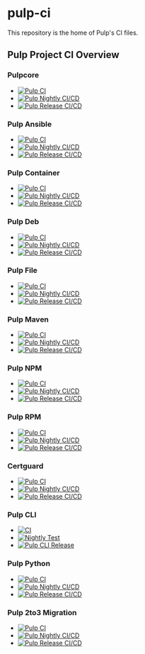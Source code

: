pulp-ci
=======

This repository is the home of Pulp's CI files.


## Pulp Project CI Overview

### Pulpcore

* [![Pulp CI](https://github.com/pulp/pulpcore/actions/workflows/ci.yml/badge.svg?branch=master)](https://github.com/pulp/pulpcore/actions/workflows/ci.yml)
* [![Pulp Nightly CI/CD](https://github.com/pulp/pulpcore/actions/workflows/nightly.yml/badge.svg)](https://github.com/pulp/pulpcore/actions/workflows/nightly.yml)
* [![Pulp Release CI/CD](https://github.com/pulp/pulpcore/actions/workflows/release.yml/badge.svg)](https://github.com/pulp/pulpcore/actions/workflows/release.yml)

### Pulp Ansible

* [![Pulp CI](https://github.com/pulp/pulp_ansible/actions/workflows/ci.yml/badge.svg?branch=master)](https://github.com/pulp/pulp_ansible/actions/workflows/ci.yml)
* [![Pulp Nightly CI/CD](https://github.com/pulp/pulp_ansible/actions/workflows/nightly.yml/badge.svg)](https://github.com/pulp/pulp_ansible/actions/workflows/nightly.yml)
* [![Pulp Release CI/CD](https://github.com/pulp/pulp_ansible/actions/workflows/release.yml/badge.svg)](https://github.com/pulp/pulp_ansible/actions/workflows/release.yml)

### Pulp Container

* [![Pulp CI](https://github.com/pulp/pulp_container/actions/workflows/ci.yml/badge.svg?branch=master)](https://github.com/pulp/pulp_container/actions/workflows/ci.yml)
* [![Pulp Nightly CI/CD](https://github.com/pulp/pulp_container/actions/workflows/nightly.yml/badge.svg)](https://github.com/pulp/pulp_container/actions/workflows/nightly.yml)
* [![Pulp Release CI/CD](https://github.com/pulp/pulp_container/actions/workflows/release.yml/badge.svg)](https://github.com/pulp/pulp_container/actions/workflows/release.yml)

### Pulp Deb

* [![Pulp CI](https://github.com/pulp/pulp_deb/actions/workflows/ci.yml/badge.svg?branch=master)](https://github.com/pulp/pulp_deb/actions/workflows/ci.yml)
* [![Pulp Nightly CI/CD](https://github.com/pulp/pulp_deb/actions/workflows/nightly.yml/badge.svg)](https://github.com/pulp/pulp_deb/actions/workflows/nightly.yml)
* [![Pulp Release CI/CD](https://github.com/pulp/pulp_deb/actions/workflows/release.yml/badge.svg)](https://github.com/pulp/pulp_deb/actions/workflows/release.yml)

### Pulp File

* [![Pulp CI](https://github.com/pulp/pulp_file/actions/workflows/ci.yml/badge.svg?branch=master)](https://github.com/pulp/pulp_file/actions/workflows/ci.yml)
* [![Pulp Nightly CI/CD](https://github.com/pulp/pulp_file/actions/workflows/nightly.yml/badge.svg)](https://github.com/pulp/pulp_file/actions/workflows/nightly.yml)
* [![Pulp Release CI/CD](https://github.com/pulp/pulp_file/actions/workflows/release.yml/badge.svg)](https://github.com/pulp/pulp_file/actions/workflows/release.yml)

### Pulp Maven

* [![Pulp CI](https://github.com/pulp/pulp_maven/actions/workflows/ci.yml/badge.svg?branch=master)](https://github.com/pulp/pulp_maven/actions/workflows/ci.yml)
* [![Pulp Nightly CI/CD](https://github.com/pulp/pulp_maven/actions/workflows/nightly.yml/badge.svg)](https://github.com/pulp/pulp_maven/actions/workflows/nightly.yml)
* [![Pulp Release CI/CD](https://github.com/pulp/pulp_maven/actions/workflows/release.yml/badge.svg)](https://github.com/pulp/pulp_maven/actions/workflows/release.yml)

### Pulp NPM

* [![Pulp CI](https://github.com/pulp/pulp_npm/actions/workflows/ci.yml/badge.svg?branch=master)](https://github.com/pulp/pulp_npm/actions/workflows/ci.yml)
* [![Pulp Nightly CI/CD](https://github.com/pulp/pulp_npm/actions/workflows/nightly.yml/badge.svg)](https://github.com/pulp/pulp_npm/actions/workflows/nightly.yml)
* [![Pulp Release CI/CD](https://github.com/pulp/pulp_npm/actions/workflows/release.yml/badge.svg)](https://github.com/pulp/pulp_npm/actions/workflows/release.yml)

### Pulp RPM

* [![Pulp CI](https://github.com/pulp/pulp_rpm/actions/workflows/ci.yml/badge.svg?branch=master)](https://github.com/pulp/pulp_rpm/actions/workflows/ci.yml)
* [![Pulp Nightly CI/CD](https://github.com/pulp/pulp_rpm/actions/workflows/nightly.yml/badge.svg)](https://github.com/pulp/pulp_rpm/actions/workflows/nightly.yml)
* [![Pulp Release CI/CD](https://github.com/pulp/pulp_rpm/actions/workflows/release.yml/badge.svg)](https://github.com/pulp/pulp_rpm/actions/workflows/release.yml)

### Certguard

* [![Pulp CI](https://github.com/pulp/pulp-certguard/actions/workflows/ci.yml/badge.svg?branch=master)](https://github.com/pulp/pulp-certguard/actions/workflows/ci.yml)
* [![Pulp Nightly CI/CD](https://github.com/pulp/pulp-certguard/actions/workflows/nightly.yml/badge.svg)](https://github.com/pulp/pulp-certguard/actions/workflows/nightly.yml)
* [![Pulp Release CI/CD](https://github.com/pulp/pulp-certguard/actions/workflows/release.yml/badge.svg)](https://github.com/pulp/pulp-certguard/actions/workflows/release.yml)

### Pulp CLI

* [![CI](https://github.com/pulp/pulp-cli/actions/workflows/main.yml/badge.svg?branch=develop)](https://github.com/pulp/pulp-cli/actions/workflows/main.yml)
* [![Nightly Test](https://github.com/pulp/pulp-cli/actions/workflows/nightly.yml/badge.svg)](https://github.com/pulp/pulp-cli/actions/workflows/nightly.yml)
* [![Pulp CLI Release](https://github.com/pulp/pulp-cli/actions/workflows/release.yml/badge.svg)](https://github.com/pulp/pulp-cli/actions/workflows/release.yml)

### Pulp Python

* [![Pulp CI](https://github.com/pulp/pulp_python/actions/workflows/ci.yml/badge.svg?branch=master)](https://github.com/pulp/pulp_python/actions/workflows/ci.yml)
* [![Pulp Nightly CI/CD](https://github.com/pulp/pulp_python/actions/workflows/nightly.yml/badge.svg)](https://github.com/pulp/pulp_python/actions/workflows/nightly.yml)
* [![Pulp Release CI/CD](https://github.com/pulp/pulp_python/actions/workflows/release.yml/badge.svg)](https://github.com/pulp/pulp_python/actions/workflows/release.yml)

### Pulp 2to3 Migration

* [![Pulp CI](https://github.com/pulp/pulp-2to3-migration/actions/workflows/ci.yml/badge.svg?branch=master)](https://github.com/pulp/pulp-2to3-migration/actions/workflows/ci.yml)
* [![Pulp Nightly CI/CD](https://github.com/pulp/pulp-2to3-migration/actions/workflows/nightly.yml/badge.svg)](https://github.com/pulp/pulp-2to3-migration/actions/workflows/nightly.yml)
* [![Pulp Release CI/CD](https://github.com/pulp/pulp-2to3-migration/actions/workflows/release.yml/badge.svg)](https://github.com/pulp/pulp-2to3-migration/actions/workflows/release.yml)
